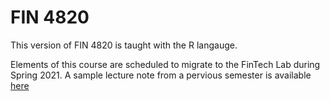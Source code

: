# FIN 4820

This version of FIN 4820 is taught with the R langauge.

Elements of this course are scheduled to migrate to the FinTech Lab during Spring 2021.  A sample lecture note from a pervious semester is available [here](https://rpubs.com/dimuthu999/nutsandbolts)
